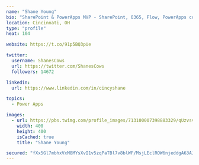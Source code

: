 ```yaml
---
name: "Shane Young"
bio: "SharePoint & PowerApps MVP - SharePoint, O365, Flow, PowerApps consulting? @PowerApps911 | Pure Snark? You found it."
location: Cincinnati, OH
type: "profile"
heat: 104

website: https://t.co/91p5BQ3pUe

twitter:
  username: ShanesCows
  url: https://twitter.com/ShanesCows
  followers: 14672

linkedin:
  url: https://www.linkedin.com/in/cincyshane

topics:
  - Power Apps

images:
  - url: https://pbs.twimg.com/profile_images/713100007398883329/qUzvsvQ3_400x400.jpg
    width: 400
    height: 400
    isCached: true
    title: "Shane Young"

secured: "fXx5Gl7mbhxVxM8MYsXvI1v5zqPaTBl7v8blWF/MsjLEclROW6njeddgA63AJX6qg1otIsfpD2g6jPoUpQg040Q6F3YdyMozqYeJGP874Y79+0AS0vUU/qrFB8yrEirDBqWqgzXKVN53WxxWULp/qSrYKLmEFY9hOjQuqJ+Krt4l81Q8/4+4VElnDvxshfIsHDmfbF7KoUgOIEf8DmhNTpgnNxjlQyGL8vZiDibwp7ZjrXx0azhnAG+q0EQHHBEmogHSy4ZDTiLi+MXJ3WTbB4fVndfKnUC1odxJnTahXhkfKhsNcDhZbjFGKZ8hzWRuT45hF1iPKQ383nxUY0fRgysFoeRJ4u1EY79k2OC8+SGrHp5BVmb+zuStykaqseYFzPnZ8AFafNjDy8CUUwrflXnIKSzjgFLCqYKXGsgReJY=;nG7iOaSRaE7dbB92wa+NLQ=="
---
```


